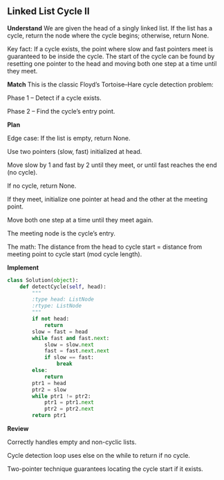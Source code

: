 ## Linked List Cycle II

**Understand**
We are given the head of a singly linked list. If the list has a cycle, return the node where the cycle begins; otherwise, return None.

Key fact: If a cycle exists, the point where slow and fast pointers meet is guaranteed to be inside the cycle. The start of the cycle can be found by resetting one pointer to the head and moving both one step at a time until they meet.

**Match**
This is the classic Floyd’s Tortoise–Hare cycle detection problem:

Phase 1 – Detect if a cycle exists.

Phase 2 – Find the cycle’s entry point.

**Plan**

Edge case: If the list is empty, return None.

Use two pointers (slow, fast) initialized at head.

Move slow by 1 and fast by 2 until they meet, or until fast reaches the end (no cycle).

If no cycle, return None.

If they meet, initialize one pointer at head and the other at the meeting point.

Move both one step at a time until they meet again.

The meeting node is the cycle’s entry.

The math: The distance from the head to cycle start = distance from meeting point to cycle start (mod cycle length).

**Implement**
```py
class Solution(object):
    def detectCycle(self, head):
        """
        :type head: ListNode
        :rtype: ListNode
        """
        if not head:
            return
        slow = fast = head
        while fast and fast.next:
            slow = slow.next
            fast = fast.next.next
            if slow == fast:
                break
        else:
            return
        ptr1 = head
        ptr2 = slow
        while ptr1 != ptr2:
            ptr1 = ptr1.next
            ptr2 = ptr2.next
        return ptr1
```

**Review**

Correctly handles empty and non-cyclic lists.

Cycle detection loop uses else on the while to return if no cycle.

Two-pointer technique guarantees locating the cycle start if it exists.